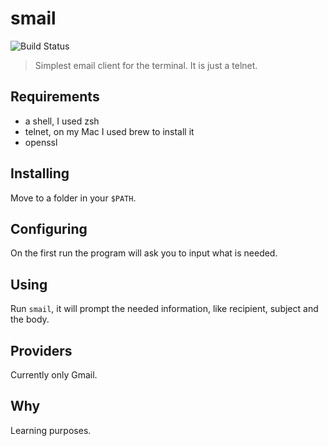 # smail

![Build Status](https://img.shields.io/travis/blmayer/smail/master.svg?label=shellcheck)

> Simplest email client for the terminal. It is just a telnet.


## Requirements

- a shell, I used zsh
- telnet, on my Mac I used brew to install it
- openssl


## Installing

Move to a folder in your `$PATH`.


## Configuring

On the first run the program will ask you to input what is
needed.


## Using

Run `smail`, it will prompt the needed information, like recipient,
subject and the body.


## Providers

Currently only Gmail.


## Why

Learning purposes.
